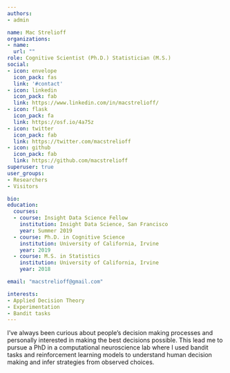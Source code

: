 ```yaml
---
authors:
- admin

name: Mac Strelioff
organizations:
- name: 
  url: ""
role: Cognitive Scientist (Ph.D.) Statistician (M.S.)
social:
- icon: envelope
  icon_pack: fas
  link: '#contact'
- icon: linkedin
  icon_pack: fab
  link: https://www.linkedin.com/in/macstrelioff/
- icon: flask
  icon_pack: fa
  link: https://osf.io/4a75z
- icon: twitter
  icon_pack: fab
  link: https://twitter.com/macstrelioff
- icon: github
  icon_pack: fab
  link: https://github.com/macstrelioff
superuser: true
user_groups:
- Researchers
- Visitors

bio: 
education:
  courses:
  - course: Insight Data Science Fellow
    institution: Insight Data Science, San Francisco
    year: Summer 2019
  - course: Ph.D. in Cognitive Science
    institution: University of California, Irvine
    year: 2019
  - course: M.S. in Statistics
    institution: University of California, Irvine
    year: 2018

email: "macstrelioff@gmail.com"

interests:
- Applied Decision Theory
- Experimentation
- Bandit tasks
---
```



<!--
Who?
I recently finished a PhD

-->


I’ve always been curious about people’s decision making processes and personally interested in making the best decisions possible. This lead me to pursue a PhD in a computational neuroscience lab where I used bandit tasks and reinforcement learning models to understand human decision making and infer strategies from observed choices.

<!--
% Introduction
My name is Mac Strelioff. I am a recent graduate with a PhD from an experimental psychology lab and a concurrent MS in Statistics. I am excited to be applying for the Data Scientist role at Magoosh. 

% Personal connection to mission / values / culture
Throughout my college career, I have relied heavily on accessible learning materials. This garnished a personal understanding of the importance of such materials and a passion for producing accessible material for others. For example, while I was a Teaching Assistant I took initiative to record my lessons and post them on YouTube for my students who couldn't attend lectures. Recently, I have been focusing on metrics like video watch time to guide decisions about new content that I make.

% Technical fit
Beyond my passion for accessible learning materials, my years of experience with statistical methodologies applied to human behavior make me an ideal fit for the technical tasks of a Data Scientist at Magoosh. I conducted several lines of research during my PhD, three of which are highly relevant to the current role. First, my primary research involved developing machine learning models that emulated the way people learn a new motor skill in response to feedback. Second, I developed a model to infer which decision-making strategy a person was following on each trial of a gambling task. \textbf{These first two projects demonstrate my ability to use customized statistical methodologies to deepen an understanding of human behavior in gamified learning and decision making contexts}. My third line of research involved analyzing a large dataset of transactions in a prediction market to discover market-level mispricing consistent with established individual-level biases in probabilistic reasoning. 

% more culture + relevant experience
I also enjoy diving into new areas and learning new tools through consulting and freelance work. This is exemplified through two recent experiences. First, through a consulting project with a startup where I developed a model to predict which trial users would fail to convert to paying customers so that my client could intervene with these users. Second, through a current freelance project with a startup where I am using \textbf{Google Analytics} and Facebook Ad Analytics to devise ads and experiments that will facilitate growth.

Overall I am excited by the learning culture at Magoosh and the potential for impact through improving accessible educational materials. 

I look forward to hearing from you if you feel I would be a good addition to the team!
-->














<!--
TODO:

- Update website:
- - Change bio and project descriptions to answer common interview questions 'tell me about yourself, why DS, ...'
- - Change bio page to be product focused
- - Refine DS fundamentals pages
- - Add video presentations of my work, and a video 'about me'

- 1 LI message a day
- - Elena Grewal, Ph.D., Head of Data Science at Airbnb (We're hiring!)

- 1 job application a day

- 1 DS video every 3 days
- - Google question one
- - About me (landing page on my channel)
- - Project descriptions
- - What is probability, really??
- - What is a probability mass function?
- - Behavioral questions (use general titles for these to attract a large audience)
- - How I Get Free Bitcoin With This Simple Python Script (And You Can Too!)

- DS Projects for my GitHub:
- - Intent modeling of AirBnb users, based on Pintrest intent modeling paper, but using an online model that updates the probability that a user is planning to book or not book, and infers where they are planning to book :D
- - - naieve bayes, or knn to get distributions of behavior, and maybe distributions of behavior conditional on previous behaviors (behavior transitions) for each class -- then use these to update probability of belonging to a class. 
- - Instacart, a item utility over time model applied to instacart data!
- - - so, model an increasing preference from a user for an item, based on 
- - - could help improve recommendations or target ads
- - - generatively, related to items being depleated or craved periodically
- - maybe intent modeling for the airbnb dataset?

- Causal Inference:
- - illness treatment, symptom, condition: https://www.kaggle.com/flaredown/flaredown-autoimmune-symptom-tracker/kernels
- - RTB paper collection: https://github.com/wnzhang/rtb-papers

- Programming:
- - Kaggle tutorials (https://www.kaggle.com/learn/overview)
- - Cracking the Coding Interview, put solutions on GitHub, walkthrough on YouTube
- - something on quantopian? Work through their python tutorials?

-->




